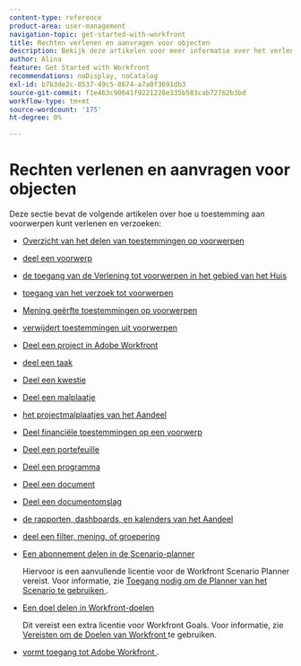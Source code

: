 ```yaml
---
content-type: reference
product-area: user-management
navigation-topic: get-started-with-workfront
title: Rechten verlenen en aanvragen voor objecten
description: Bekijk deze artikelen voor meer informatie over het verlenen en aanvragen van machtigingen voor objecten in Workfront.
author: Alina
feature: Get Started with Workfront
recommendations: noDisplay, noCatalog
exl-id: b7b3de2c-8537-49c5-8674-a7a0f3691db3
source-git-commit: f1e463c90641f9221228e335b583cab72762b3bd
workflow-type: tm+mt
source-wordcount: '175'
ht-degree: 0%

---
```


# Rechten verlenen en aanvragen voor objecten

Deze sectie bevat de volgende artikelen over hoe u toestemming aan voorwerpen kunt verlenen en verzoeken:

* [ Overzicht van het delen van toestemmingen op voorwerpen ](../../workfront-basics/grant-and-request-access-to-objects/sharing-permissions-on-objects-overview.md)
* [ deel een voorwerp ](../../workfront-basics/grant-and-request-access-to-objects/share-an-object.md)
* [ de toegang van de Verlening tot voorwerpen in het gebied van het Huis ](../../workfront-basics/grant-and-request-access-to-objects/grant-access-home.md)
* [ toegang van het verzoek tot voorwerpen ](../../workfront-basics/grant-and-request-access-to-objects/request-access.md)
* [ Mening geërfte toestemmingen op voorwerpen ](../../workfront-basics/grant-and-request-access-to-objects/view-inherited-permissions-on-objects.md)
* [ verwijdert toestemmingen uit voorwerpen ](../../workfront-basics/grant-and-request-access-to-objects/remove-permissions-from-objects.md)
* [ Deel een project in Adobe Workfront ](../../workfront-basics/grant-and-request-access-to-objects/share-a-project.md)
* [ deel een taak ](../../workfront-basics/grant-and-request-access-to-objects/share-a-task.md)
* [ Deel een kwestie ](../../workfront-basics/grant-and-request-access-to-objects/share-an-issue.md)
* [ Deel een malplaatje ](../../workfront-basics/grant-and-request-access-to-objects/share-a-template.md)
* [ het projectmalplaatjes van het Aandeel ](../../manage-work/projects/create-and-manage-templates/share-project-template.md)
* [ Deel financiële toestemmingen op een voorwerp ](../../workfront-basics/grant-and-request-access-to-objects/share-financial-permissions-object.md)
* [ Deel een portefeuille ](../../workfront-basics/grant-and-request-access-to-objects/share-a-portfolio.md)
* [ Deel een programma ](../../workfront-basics/grant-and-request-access-to-objects/share-a-program.md)
* [ Deel een document ](../../workfront-basics/grant-and-request-access-to-objects/document-permissions.md)
* [ Deel een documentomslag ](../../workfront-basics/grant-and-request-access-to-objects/share-a-document-folder.md)
* [ de rapporten, dashboards, en kalenders van het Aandeel ](../../workfront-basics/grant-and-request-access-to-objects/permissions-reports-dashboards-calendars.md)
* [ deel een filter, mening, of groepering ](../../reports-and-dashboards/reports/reporting-elements/share-filter-view-grouping.md)
* [Een abonnement delen in de Scenario-planner](../../scenario-planner/share-a-plan.md)

  Hiervoor is een aanvullende licentie voor de Workfront Scenario Planner vereist. Voor informatie, zie [ Toegang nodig om de Planner van het Scenario te gebruiken ](../../scenario-planner/access-needed-to-use-sp.md).

* [Een doel delen in Workfront-doelen](../../workfront-goals/workfront-goals-settings/share-a-goal.md)

  Dit vereist een extra licentie voor Workfront Goals. Voor informatie, zie [ Vereisten om de Doelen van Workfront ](../../workfront-goals/goal-management/access-needed-for-wf-goals.md) te gebruiken.

* [ vormt toegang tot Adobe Workfront ](../../administration-and-setup/add-users/configure-and-grant-access/configure-access.md).
